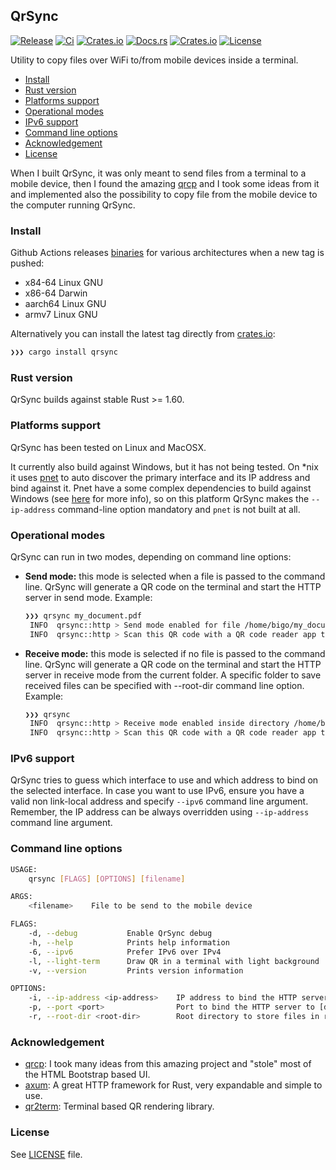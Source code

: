 ## QrSync
[![Release](https://img.shields.io/github/actions/workflow/status/crisidev/qrsync/release.yml?style=for-the-badge)](https://github.com/crisidev/qrsync/actions?query=workflow%3Arelease)
[![Ci](https://img.shields.io/github/actions/workflow/status/crisidev/qrsync/build_and_test.yml?style=for-the-badge)](https://github.com/crisidev/qrsync/actions?query=workflow%3Aci)
[![Crates.io](https://img.shields.io/crates/v/qrsync?style=for-the-badge)](https://crates.io/crates/qrsync)
[![Docs.rs](https://img.shields.io/badge/docs.rs-rustdoc-green?style=for-the-badge)](https://docs.rs/crate/qrsync)
[![Crates.io](https://img.shields.io/crates/d/qrsync?style=for-the-badge)](https://crates.io/crates/qrsync)
[![License](https://img.shields.io/badge/license-MIT-blue?style=for-the-badge)](https://github.com/crisidev/qrsync/blob/master/LICENSE)

Utility to copy files over WiFi to/from mobile devices inside a terminal. 

- [Install](#install)
- [Rust version](#rust-version)
- [Platforms support](#platforms-support)
- [Operational modes](#operational-modes)
- [IPv6 support](#ipv6-support)
- [Command line options](#command-line-options)
- [Acknowledgement](#acknowledgement)
- [License](#license)

When I built QrSync, it was only meant to send files from a terminal to a mobile device, then I
found the amazing [qrcp](https://github.com/claudiodangelis/qrcp) and I took some ideas from it and 
implemented also the possibility to copy file from the mobile device to the computer running QrSync.

### Install
Github Actions releases [binaries](https://github.com/crisidev/qrsync/releases) for various architectures when a new tag is pushed:
* x84-64 Linux GNU
* x86-64 Darwin
* aarch64 Linux GNU
* armv7 Linux GNU

Alternatively you can install the latest tag directly from [crates.io](https://crates.io/crates/qrsync):
```sh
❯❯❯ cargo install qrsync
```

### Rust version
QrSync builds against stable Rust >= 1.60.

### Platforms support
QrSync has been tested on Linux and MacOSX. 

It currently also build against Windows, but it has not being tested. On \*nix it uses [pnet](https://github.com/libpnet/libpnet) to auto discover the primary interface and its IP address and bind against it. Pnet have a some complex dependencies to build against Windows (see [here](https://github.com/libpnet/libpnet#windows) for more info), so on this platform QrSync makes the `--ip-address` command-line option mandatory and `pnet` is not built at all. 

### Operational modes
QrSync can run in two modes, depending on command line options:
* **Send mode:** this mode is selected when a file is passed to the command line. QrSync will
generate a QR code on the terminal and start the HTTP server in send mode.
    Example:
    ```sh
    ❯❯❯ qrsync my_document.pdf
     INFO  qrsync::http > Send mode enabled for file /home/bigo/my_document.pdf
     INFO  qrsync::http > Scan this QR code with a QR code reader app to open the URL http://192.168.1.11:5566/Q2FyZ28udG9tbA
    ```
* **Receive mode:** this mode is selected if no file is passed to the command line. QrSync will
generate a QR code on the terminal and start the HTTP server in receive mode from the current
folder. A specific folder to save received files can be specified with --root-dir command line
option.
    Example:
    ```sh
    ❯❯❯ qrsync
     INFO  qrsync::http > Receive mode enabled inside directory /home/bigo
     INFO  qrsync::http > Scan this QR code with a QR code reader app to open the URL http://192.168.1.11:5566/receive
    ```

### IPv6 support
QrSync tries to guess which interface to use and which address to bind on the selected interface. In case you want to use IPv6, ensure you have a valid non link-local address and specify `--ipv6` command line argument. Remember, the IP address can be always overridden using `--ip-address` command line argument.

### Command line options
```sh
USAGE:
    qrsync [FLAGS] [OPTIONS] [filename]

ARGS:
    <filename>    File to be send to the mobile device

FLAGS:
    -d, --debug           Enable QrSync debug
    -h, --help            Prints help information
    -6, --ipv6            Prefer IPv6 over IPv4
    -l, --light-term      Draw QR in a terminal with light background
    -v, --version         Prints version information

OPTIONS:
    -i, --ip-address <ip-address>    IP address to bind the HTTP server to. Default to primary interface
    -p, --port <port>                Port to bind the HTTP server to [default: 5566]
    -r, --root-dir <root-dir>        Root directory to store files in receive mode
```

### Acknowledgement
* [qrcp](https://github.com/claudiodangelis/qrcp): I took many ideas from this amazing project
and "stole" most of the HTML Bootstrap based UI.
* [axum](https://github.com/tokio-rs/axum/): A great HTTP framework for Rust, very expandable and simple to
use.
* [qr2term](https://docs.rs/qr2term/): Terminal based QR rendering library.

### License
See [LICENSE](https://github.com/crisidev/qrsync/blob/master/LICENSE) file.
